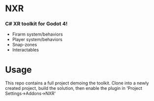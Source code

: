 # NXR 
### C# XR toolkit for Godot 4!
- Firarm system/behaviors
- Player system/behaviors
- Snap-zones
- Interactables

# Usage 
This repo contains a full project demoing the toolkit. Clone into a newly created project, build the solution, then enable the plugin in 'Project Settings->Addons->NXR' 
